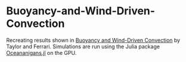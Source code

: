 # Buoyancy-and-Wind-Driven-Convection

Recreating results shown in [Buoyancy and Wind-Driven Convection](https://journals.ametsoc.org/view/journals/phoc/40/6/2010jpo4365.1.xml#i1520-0485-40-6-1222-f11) by Taylor and Ferrari. Simulations are run using the Julia package [Oceananigans.jl](https://clima.github.io/OceananigansDocumentation/stable/) on the GPU.
